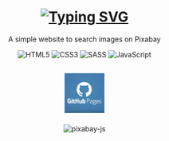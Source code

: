 <div align="center">

# [![Typing SVG](https://readme-typing-svg.demolab.com?font=Fira+Code&pause=1000&color=FFFFFF&center=true&width=435&lines=Pixabay+image+search)](https://git.io/typing-svg)

A simple website to search images on Pixabay

![HTML5](https://img.shields.io/badge/HTML5-E34F26?style=for-the-badge&logo=html5&logoColor=white)
![CSS3](https://img.shields.io/badge/CSS3-1572B6?style=for-the-badge&logo=css3&logoColor=white)
![SASS](https://img.shields.io/badge/Sass-CC6699?style=for-the-badge&logo=sass&logoColor=white)
![JavaScript](https://img.shields.io/badge/JavaScript-F7DF1E?style=for-the-badge&logo=javascript&logoColor=black)
</br>

<!-- ![Pretier](https://img.shields.io/badge/prettier-1A2C34?style=for-the-badge&logo=prettier&logoColor=F7BA3E)
</br>

![VSC](https://img.shields.io/badge/Made%20for-VSCode-1f425f.svg) -->

## [<img src="https://raw.githubusercontent.com/github/explore/80688e429a7d4ef2fca1e82350fe8e3517d3494d/collections/github-pages-examples/github-pages-examples.png" width="80px" alt="home page" border="0">](https://pawelpalasinski.github.io/goit-js-hw-11/)

<img src="https://i.ibb.co/sWFv4cP/2023-02-12-17-51-20.png" alt="pixabay-js" border="0">

</div>
